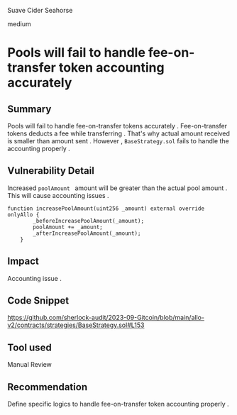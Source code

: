 Suave Cider Seahorse

medium

# Pools will fail to handle fee-on-transfer token accounting  accurately
## Summary
Pools will fail to handle fee-on-transfer tokens accurately . Fee-on-transfer tokens deducts a fee while transferring . That's why actual amount received is smaller than amount sent . 
However , `BaseStrategy.sol` fails to handle the accounting properly . 

## Vulnerability Detail
 Increased `poolAmount ` amount will be greater than the actual pool amount . This will cause accounting issues . 
```solidity 
function increasePoolAmount(uint256 _amount) external override onlyAllo {
        _beforeIncreasePoolAmount(_amount);
        poolAmount += _amount;
        _afterIncreasePoolAmount(_amount);
    }
```
## Impact
Accounting issue . 
## Code Snippet
https://github.com/sherlock-audit/2023-09-Gitcoin/blob/main/allo-v2/contracts/strategies/BaseStrategy.sol#L153
## Tool used

Manual Review

## Recommendation
Define specific logics to handle fee-on-transfer token accounting properly .  

